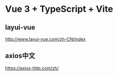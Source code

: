 # Vue 3 + TypeScript + Vite

## layui-vue
http://www.layui-vue.com/zh-CN/index


## axios中文
https://axios-http.com/zh/
